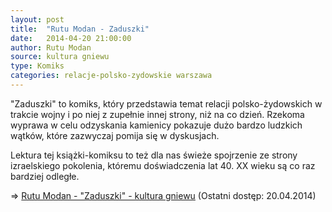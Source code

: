 ```yaml
---
layout: post
title:  "Rutu Modan - Zaduszki"
date:   2014-04-20 21:00:00
author: Rutu Modan
source: kultura gniewu
type: Komiks
categories: relacje-polsko-zydowskie warszawa
---
```

"Zaduszki" to komiks, który przedstawia temat relacji polsko-żydowskich w trakcie wojny i po niej z zupełnie innej strony, niż na co dzień. Rzekoma wyprawa w celu odzyskania kamienicy pokazuje dużo bardzo ludzkich wątków, które zazwyczaj pomija się w dyskusjach.

Lektura tej książki-komiksu to też dla nas świeże spojrzenie ze strony izraelskiego pokolenia, któremu doświadczenia lat 40. XX wieku są co raz bardziej odległe.

=> [Rutu Modan - "Zaduszki" - kultura gniewu](http://www.kultura.com.pl/index.php?s=k_161&d=k) (Ostatni dostęp: 20.04.2014)

